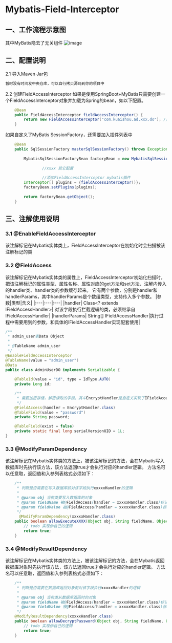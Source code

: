 # Mybatis-Field-Interceptor
## 一、工作流程示意图
其中MyBatis隐去了无关组件
 ![image](https://user-images.githubusercontent.com/9764306/147635964-ab9651cc-9bcc-4833-a5b1-3ca4212b2a4e.png)

## 二、配置说明
2.1 导入Maven Jar包
```XML
暂时没有时间发中央仓库，可以自行拷贝源码到你的项目中
```

2.2 创建FieldAccessInterceptor
如果是使用SpringBoot+MyBatis只需要创建一个FieldAccessInterceptor对象并加载为Spring的bean，如以下配置。
```Java
    @Bean
    public FieldAccessInterceptor fieldAccessInterceptor() {
        return new FieldAccessInterceptor("com.kuaishou.ad.xxx.do"); //注解的类所在的package路径，范围越小启动越快
    }
```
如果自定义了MyBatis SessionFactory，还需要加入插件列表中
```Java
    @Bean
    public SqlSessionFactory masterSqlSessionFactory() throws Exception {
        
        MybatisSqlSessionFactoryBean factoryBean = new MybatisSqlSessionFactoryBean();
        
				//xxxx 其它配置
        
				//添加FieldAccessInterceptor mybatis插件
        Interceptor[] plugins = {fieldAccessInterceptor()};
        factoryBean.setPlugins(plugins);
      
        return factoryBean.getObject();
    }
```

## 三、注解使用说明
### 3.1 @EnableFieldAccessInterceptor
该注解标记在Mybatis实体类上，FieldAccessInterceptor在初始化时会扫描被该注解标记的类

### 3.2 @FieldAccess
该注解标记在Mybatis实体类的属性上，FieldAccessInterceptor初始化扫描时，把该注解标记的属性类型、属性名称、属性对应的get方法和set方法、注解内传入的handler类、handler类的参数缓存起来。
它有两个参数，分别是handler和handlerParams，其中handlerParams是个数组类型，支持传入多个参数。
|参数|类型|含义|
|:---|:---|:---|
|handler|	Class<? extends IFieldAccessHandler>|	对该字段执行拦截逻辑的类，必须继承自IFieldAccessHandler|
|handlerParams|	String[]	IFieldAccessHandler|执行过程中需要用到的参数，和具体的IFieldAccessHandler实现配套使用|
```Java
/**
 * admin_user表Data Object
 *
 * @TableName admin_user
 */
@EnableFieldAccessInterceptor
@TableName(value = "admin_user")
@Data
public class AdminUserDO implements Serializable {
    
    @TableId(value = "id", type = IdType.AUTO)
    private Long id;

  	/**
     * 需要加密存储，解密读取的字段，其中EncryptHandler是自定义实现了IFieldAccessHandler的类
     */
    @FieldAccess(handler = EncryptHandler.class)
    @TableField(value = "password")
    private String password;

    @TableField(exist = false)
    private static final long serialVersionUID = 1L;
}
```

### 3.3 @ModifyParamDependency
该注解标记在Mybatis实体类的方法上，被该注解标记的方法，会在Mybatis写入数据库时先执行该方法，该方法返回true才会执行对应的handler逻辑。
方法名可以任意取，返回值和入参列表格式必须如下：
```Java
    /**
     * 判断是否需要在写入数据库前对该字段执行xxxxxHandler的逻辑
     *
     * @param obj 当前类要写入数据库的对象
     * @param fieldName 被@FieldAccess(handler = xxxxxHandler.class)标记的字段名称
     * @param fieldValue 被@FieldAccess(handler = xxxxxHandler.class)标记的字段值
     */
	  @ModifyParamDependency(xxxxxHandler.class)
    public boolean allowExecuteXXXX(Object obj, String fieldName, Object fieldValue) {
      	// todo 实现你自己的逻辑
        return true;
    }
```

### 3.4 @ModifyResultDependency
该注解标记在Mybatis实体类的方法上，被该注解标记的方法，会在Mybatis返回数据库对象时先执行该方法，该方法返回true才会执行对应的handler逻辑。
方法名可以任意取，返回值和入参列表格式必须如下：
```Java
    /**
     * 判断是否需要在数据库返回对象前对该字段执行xxxxxHandler的逻辑
     *
     * @param obj 当前类从数据库返回时的对象
     * @param fieldName 被@FieldAccess(handler = xxxxxHandler.class)标记的字段名称
     * @param fieldValue 被@FieldAccess(handler = xxxxxHandler.class)标记的字段值
     */
    @ModifyResultDependency(xxxxxHandler.class)
    public boolean allowDecryptPassword(Object obj, String fieldName, Object fieldValue) {
        // todo 实现你自己的逻辑
        return true;
    }
```
